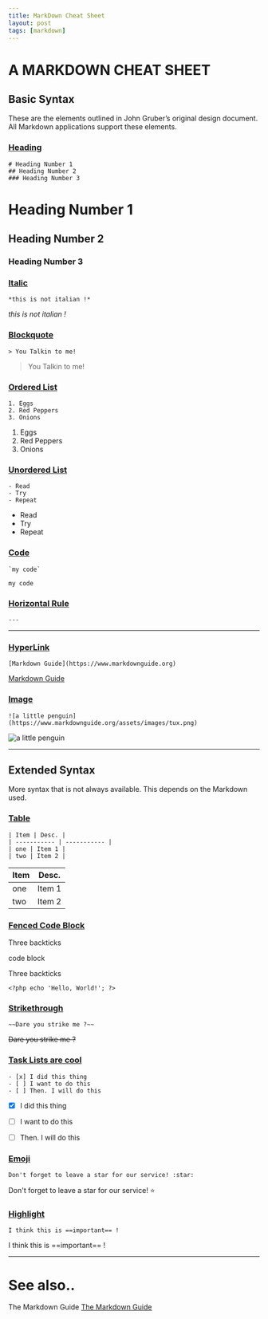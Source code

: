 ```yaml
---
title: MarkDown Cheat Sheet
layout: post
tags: [markdown]
---
```

# A MARKDOWN CHEAT SHEET

## Basic Syntax

These are the elements outlined in John Gruber’s original design document. All Markdown applications support these elements.

### <u>Heading</u>

```
# Heading Number 1
## Heading Number 2
### Heading Number 3
```

# Heading Number 1
## Heading Number 2
### Heading Number 3


### <u>Italic</u>

```
*this is not italian !*
```

*this is not italian !*


### <u>Blockquote</u>

```
> You Talkin to me!
```

> You Talkin to me!


### <u>Ordered List</u>

```
1. Eggs
2. Red Peppers
3. Onions
```

1. Eggs
2. Red Peppers
3. Onions

### <u>Unordered List</u>

```
- Read
- Try
- Repeat
```

- Read
- Try
- Repeat

### <u>Code</u>

```
`my code`
```

`my code`

### <u>Horizontal Rule</u>
```
---
```

---

### <u>HyperLink</u>
```
[Markdown Guide](https://www.markdownguide.org)
```

[Markdown Guide](https://www.markdownguide.org)

### <u>Image</u>
```
![a little penguin](https://www.markdownguide.org/assets/images/tux.png)
```

![a little penguin](https://www.markdownguide.org/assets/images/tux.png)

---

## Extended Syntax

More syntax that is not always available. This depends on the Markdown used.

### <u>Table</u>
```
| Item | Desc. |
| ----------- | ----------- |
| one | Item 1 |
| two | Item 2 |
```

| Item | Desc. |
| ----------- | ----------- |
| one | Item 1 |
| two | Item 2 |

### <u>Fenced Code Block</u>
Three backticks

code block

Three backticks

```
<?php echo 'Hello, World!'; ?>
```

### <u>Strikethrough</u>
```
~~Dare you strike me ?~~
```

~~Dare you strike me ?~~

### <u>Task Lists are cool</u>
```
- [x] I did this thing
- [ ] I want to do this
- [ ] Then. I will do this
```

- [x] I did this thing
- [ ] I want to do this
- [ ] Then. I will do this


### <u>Emoji</u>
```
Don't forget to leave a star for our service! :star:
```


Don't forget to leave a star for our service! :star:


### <u>Highlight</u>
```
I think this is ==important== !
```

I think this is ==important== !

---
# See also..

The Markdown Guide [The Markdown Guide](https://www.markdownguide.org)



